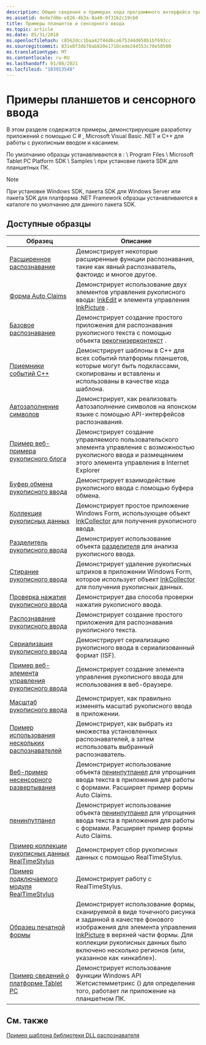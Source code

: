 ```yaml
---
description: Общие сведения о примерах кода программного интерфейса прикладного программирования (API) для планшетных ПК и разделов касания Windows Windows SDK.
ms.assetid: 4ede7d0e-e826-4b3a-8a46-0f3162c19cb0
title: Примеры планшетов и сенсорного ввода
ms.topic: article
ms.date: 05/31/2018
ms.openlocfilehash: c8562dcc1baa42f44d6ca675344d658b1bf693cc
ms.sourcegitcommit: 831e8f3db78ab820e1710cede244553c70e50500
ms.translationtype: MT
ms.contentlocale: ru-RU
ms.lasthandoff: 01/08/2021
ms.locfileid: "103913548"
---
```

# <a name="tablet-and-touch-samples"></a>Примеры планшетов и сенсорного ввода

В этом разделе содержатся примеры, демонстрирующие разработку приложений с помощью C \# , Microsoft Visual Basic .NET и C++ для работы с рукописным вводом и касанием.

По умолчанию образцы устанавливаются в <system drive> : \\ Program Files \\ Microsoft Tablet PC Platform SDK \\ Samples \\ при установке пакета SDK для планшетных ПК.

> [!Note]  
> При установке Windows SDK, пакета SDK для Windows Server или пакета SDK для платформа .NET Framework образцы устанавливаются в каталоге по умолчанию для данного пакета SDK.

 

## <a name="available-samples"></a>Доступные образцы



| Образец                                                                           | Описание                                                                                                                                                                                                                                                                                |
|----------------------------------------------------------------------------------|--------------------------------------------------------------------------------------------------------------------------------------------------------------------------------------------------------------------------------------------------------------------------------------------|
| [Расширенное распознавание](advanced-recognition-sample.md)                          | Демонстрирует некоторые расширенные функции распознавания, такие как явный распознаватель, фактоидс и многое другое.<br/>                                                                                                                                                             |
| [Форма Auto Claims](auto-claims-form-sample.md)                                  | Демонстрирует использование двух элементов управления рукописного ввода: [InkEdit](/previous-versions/ms552265(v=vs.100)) и элемента управления [InkPicture](/previous-versions/ms583740(v=vs.100)) .<br/>                                                                                                        |
| [Базовое распознавание](basic-recognition-sample.md)                                | Демонстрирует создание простого приложения для распознавания рукописного текста с помощью объекта [рекогнизерконтекст](/previous-versions/ms828542(v=msdn.10)) .<br/>                                                                                                                     |
| [Приемники событий C++](c---event-sinks-sample.md)                                    | Демонстрирует шаблоны в C++ для всех событий платформы планшетов, которые могут быть подклассами, скопированы и вставлены и использованы в качестве кода шаблона.<br/>                                                                                                                                   |
| [Автозаполнение символов](character-autocomplete-sample.md)                      | Демонстрирует, как реализовать Автозаполнение символов на японском языке с помощью API-интерфейсов распознавания.<br/>                                                                                                                                                                                 |
| [Пример веб-примера рукописного блога](ink-blog-web-sample.md)                                   | Демонстрирует создание управляемого пользовательского элемента управления с возможностью рукописного ввода и размещением этого элемента управления в Internet Explorer<br/>                                                                                                                                                         |
| [Буфер обмена рукописного ввода](ink-clipboard-sample.md)                                        | Демонстрирует взаимодействие рукописного ввода с помощью буфера обмена.<br/>                                                                                                                                                                                                                          |
| [Коллекция рукописных данных](ink-collection-sample.md)                                      | Демонстрирует простое приложение Windows Form, использующее объект [InkCollector](/previous-versions/ms583683(v=vs.100)) для получения рукописного ввода.<br/>                                                                                                                                     |
| [Разделитель рукописного ввода](ink-divider-sample.md)                                            | Демонстрирует использование объекта [разделителя](/previous-versions/ms839398(v=msdn.10)) для анализа рукописного ввода.<br/>                                                                                                                                                                            |
| [Стирание рукописного ввода](ink-erasing-sample.md)                                            | Демонстрирует удаление рукописных штрихов в приложении Windows Form, которое использует объект [InkCollector](/previous-versions/ms583683(v=vs.100)) для получения рукописных данных.<br/>                                                                                                             |
| [Проверка нажатия рукописного ввода](ink-hit-test-sample.md)                                          | Демонстрирует два способа проверки нажатия рукописного ввода.<br/>                                                                                                                                                                                                                                       |
| [Распознавание рукописного ввода](ink-recognition-sample.md)                                    | Демонстрирует создание простого приложения для распознавания рукописного текста.<br/>                                                                                                                                                                                                    |
| [Сериализация рукописного ввода](ink-serialization-sample.md)                                | Демонстрирует сериализацию рукописного ввода в сериализованный формат (ISF).<br/>                                                                                                                                                                                                           |
| [Пример веб-элемента управления рукописного ввода](ink-web-control-sample.md)                             | Демонстрирует создание элемента управления рукописного ввода для использования в веб-браузере.<br/>                                                                                                                                                                                                             |
| [Масштаб рукописного ввода](ink-zoom-sample.md)                                                  | Демонстрирует, как правильно изменять масштаб рукописного ввода в приложении.<br/>                                                                                                                                                                                                                        |
| [Пример использования нескольких распознавателей](multiple-recognizers-sample.md)                   | Демонстрирует, как выбрать из множества установленных распознавателей, а затем использовать выбранный распознаватель.<br/>                                                                                                                                                                        |
| [Веб-пример несенсорного развертывания](no-touch-deployment-web-sample.md)             | Демонстрирует использование объекта [пенинпутпанел](/previous-versions/aa514041(v=msdn.10)) для упрощения ввода текста в приложения для работы с формами. Расширяет пример формы Auto Claims.<br/>                                                                                      |
| [пенинпутпанел](peninputpanel-sample.md)                                        | Демонстрирует использование объекта [пенинпутпанел](/previous-versions/aa514041(v=msdn.10)) для упрощения ввода текста в приложения для работы с формами. Расширяет пример формы Auto Claims.<br/>                                                                                      |
| [Пример коллекции рукописных данных RealTimeStylus](realtimestylus-ink-collection-sample.md) | Демонстрирует сбор рукописных данных с помощью RealTimeStylus.<br/>                                                                                                                                                                                                                           |
| [Пример подключаемого модуля RealTimeStylus](realtimestylus-plug-in-sample.md)               | Демонстрирует работу с RealTimeStylus.<br/>                                                                                                                                                                                                                                       |
| [Образец печатной формы](scanned-paper-form-sample.md)                       | Демонстрирует использование формы, сканируемой в виде точечного рисунка и заданной в качестве фонового изображения для элемента управления [InkPicture](/previous-versions/ms583740(v=vs.100)) в верхней части формы. Для коллекции рукописных данных было включено несколько регионов (или, указанное как «инкабле»).<br/> |
| [Пример сведений о платформе Tablet PC](tablet-pc-platform-info-sample.md)             | Демонстрирует использование функции Windows API Жетсистемметрикс () для определения того, работает ли приложение на планшетном ПК.<br/>                                                                                                                                             |



 

## <a name="related-topics"></a>См. также

<dl> <dt>

[Пример шаблона библиотеки DLL распознавателя](recognizer-dll-sample-template.md)
</dt> </dl>

 

